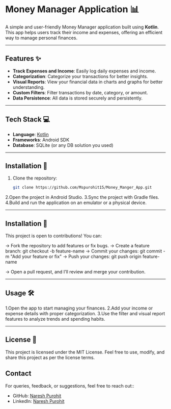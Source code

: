 # Money Manager Application 📊

A simple and user-friendly Money Manager application built using **Kotlin**. This app helps users track their income and expenses, offering an efficient way to manage personal finances.

---

## Features ✨

- **Track Expenses and Income**: Easily log daily expenses and income.
- **Categorization**: Categorize your transactions for better insights.
- **Visual Reports**: View your financial data in charts and graphs for better understanding.
- **Custom Filters**: Filter transactions by date, category, or amount.
- **Data Persistence**: All data is stored securely and persistently.

---

## Tech Stack 💻

- **Language**: [Kotlin](https://kotlinlang.org/)  
- **Frameworks**: Android SDK  
- **Database**: SQLite (or any DB solution you used)

---


## Installation 🚀

1. Clone the repository:
   ```bash
   git clone https://github.com/Mspurohit15/Money_Manger_App.git

2.Open the project in Android Studio.
3.Sync the project with Gradle files.
4.Build and run the application on an emulator or a physical device.

---

## Installation 🤝

This project is open to contributions! You can:

-> Fork the repository to add features or fix bugs.
-> Create a feature branch: git checkout -b feature-name
-> Commit your changes: git commit -m "Add your feature or fix"
-> Push your changes: git push origin feature-name

-> Open a pull request, and I’ll review and merge your contribution.

---
## Usage 🛠️

1.Open the app to start managing your finances.
2.Add your income or expense details with proper categorization.
3.Use the filter and visual report features to analyze trends and spending habits.

---


## License 📜

This project is licensed under the MIT License. Feel free to use, modify, and share this project as per the license terms.


## Contact
For queries, feedback, or suggestions, feel free to reach out::

- GitHub: [Naresh Purohit](https://github.com/Mspurohit15)
- LinkedIn: [Naresh Purohit](https://www.linkedin.com/in/naresh-purohit-%F0%9F%87%AE%F0%9F%87%B3-5130891a8/)


















